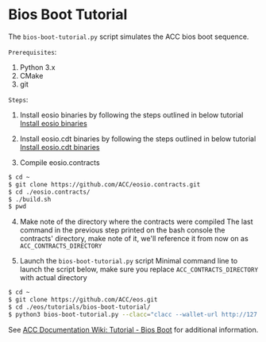 # Bios Boot Tutorial

The `bios-boot-tutorial.py` script simulates the ACC bios boot sequence.

``Prerequisites``:

1. Python 3.x
2. CMake
3. git

``Steps``:

1. Install eosio binaries by following the steps outlined in below tutorial
[Install eosio binaries](https://github.com/ACC/eos#mac-os-x-brew-install)

2. Install eosio.cdt binaries by following the steps outlined in below tutorial
[Install eosio.cdt binaries](https://github.com/ACC/eosio.cdt#binary-releases)

3. Compile eosio.contracts

```bash
$ cd ~
$ git clone https://github.com/ACC/eosio.contracts.git
$ cd ./eosio.contracts/
$ ./build.sh
$ pwd

```

4. Make note of the directory where the contracts were compiled
The last command in the previous step printed on the bash console the contracts' directory, make note of it, we'll reference it from now on as `ACC_CONTRACTS_DIRECTORY`

5. Launch the `bios-boot-tutorial.py` script
Minimal command line to launch the script below, make sure you replace `ACC_CONTRACTS_DIRECTORY` with actual directory

```bash
$ cd ~
$ git clone https://github.com/ACC/eos.git
$ cd ./eos/tutorials/bios-boot-tutorial/
$ python3 bios-boot-tutorial.py --clacc="clacc --wallet-url http://127.0.0.1:6666 " --nodeacc=nodeacc --kaccd=kaccd --contracts-dir="/ACC_CONTRACTS_DIRECTORY/" -a

```

See [ACC Documentation Wiki: Tutorial - Bios Boot](https://github.com/ACC/eos/wiki/Tutorial-Bios-Boot-Sequence) for additional information.